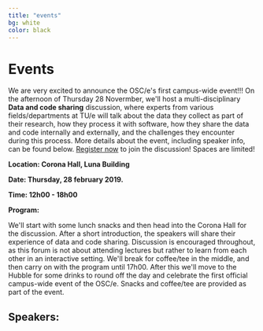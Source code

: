 ```yaml
---
title: "events"
bg: white
color: black
---
```


<a id="events"></a>

# Events

We are very excited to announce the OSC/e's first campus-wide event!!! On the afternoon of Thursday 28 Novermber, we'll host a multi-disciplinary **Data and code sharing** discussion, where experts from various fields/departments at TU/e will talk about the data they collect as part of their research, how they process it with software, how they share the data and code internally and externally, and the challenges they encounter during this process. More details about the event, including speaker info, can be found below. <a href="#register">Register now</a> to join the discussion! Spaces are limited!

**Location: Corona Hall, Luna Building**

**Date: Thursday, 28 february 2019.**

**Time: 12h00 - 18h00**

**Program:**

We'll start with some lunch snacks and then head into the Corona Hall for the discussion. After a short introduction, the speakers will share their experience of data and code sharing. Discussion is encouraged throughout, as this forum is not about attending lectures but rather to learn from each other in an interactive setting. We'll break for coffee/tee in the middle, and then carry on with the program until 17h00. After this we'll move to the Hubble for some drinks to round off the day and celebrate the first official campus-wide event of the OSC/e. Snacks and coffee/tee are provided as part of the event.


## Speakers:
<!-- 
<div id="profile-container">
{% include advisory-card.html avatarurl="nat.png" profilename="Natalia Bielczyk" affiliation="Stichting Solaris Onderzoek en Ontwikkeling" homepage="https://www.nataliabielczyk.com" twitter="nataliabielczyk" %}

{% include advisory-card.html avatarurl="nat.png" profilename="Natalia Bielczyk" affiliation="Stichting Solaris Onderzoek en Ontwikkeling" homepage="https://www.nataliabielczyk.com" twitter="nataliabielczyk" %}

{% include advisory-card.html avatarurl="nat.png" profilename="Natalia Bielczyk" affiliation="Stichting Solaris Onderzoek en Ontwikkeling" homepage="https://www.nataliabielczyk.com" twitter="nataliabielczyk" %}

{% include advisory-card.html avatarurl="nat.png" profilename="Natalia Bielczyk" affiliation="Stichting Solaris Onderzoek en Ontwikkeling" homepage="https://www.nataliabielczyk.com" twitter="nataliabielczyk" %}

{% include advisory-card.html avatarurl="nat.png" profilename="Natalia Bielczyk" affiliation="Stichting Solaris Onderzoek en Ontwikkeling" homepage="https://www.nataliabielczyk.com" twitter="nataliabielczyk" %}

{% include advisory-card.html avatarurl="nat.png" profilename="Natalia Bielczyk" affiliation="Stichting Solaris Onderzoek en Ontwikkeling" homepage="https://www.nataliabielczyk.com" twitter="nataliabielczyk" %}

{% include advisory-card.html avatarurl="nat.png" profilename="Natalia Bielczyk" affiliation="Stichting Solaris Onderzoek en Ontwikkeling" homepage="https://www.nataliabielczyk.com" twitter="nataliabielczyk" %}

{% include advisory-card.html avatarurl="nat.png" profilename="Natalia Bielczyk" affiliation="Stichting Solaris Onderzoek en Ontwikkeling" homepage="https://www.nataliabielczyk.com" twitter="nataliabielczyk" %}
</div>
-->